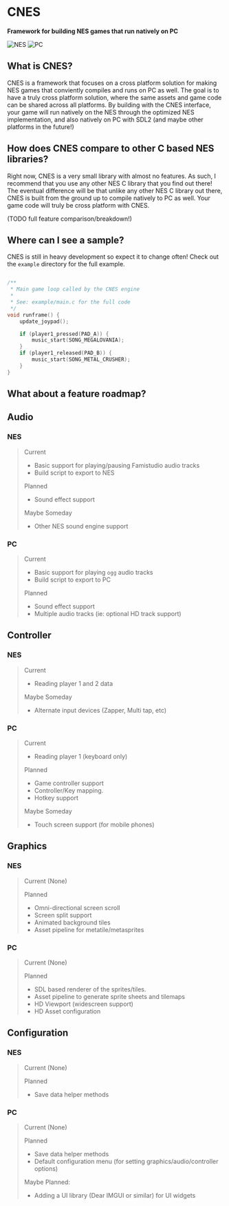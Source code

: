 # CNES

**Framework for building NES games that run natively on PC**

![NES](https://github.com/jroweboy/cnes/actions/workflows/build_nes/badge.svg)
![PC](https://github.com/jroweboy/cnes/actions/workflows/build_pc/badge.svg)

## What is CNES?

CNES is a framework that focuses on a cross platform solution for making
NES games that conviently compiles and runs on PC as well.
The goal is to have a truly cross platform solution, where the same assets
and game code can be shared across all platforms.
By building with the CNES interface, your game will run natively on the NES
through the optimized NES implementation, and also natively on PC with
SDL2 (and maybe other platforms in the future!)

## How does CNES compare to other C based NES libraries?

Right now, CNES is a very small library with almost no features.
As such, I recommend that you use any other NES C library that you find out there!
The eventual difference will be that unlike any other NES C library out there,
CNES is built from the ground up to compile natively to PC as well.
Your game code will truly be cross platform with CNES.

(TODO full feature comparison/breakdown!)

## Where can I see a sample?

CNES is still in heavy development so expect it to change often!
Check out the `example` directory for the full example.

```c

/**
 * Main game loop called by the CNES engine
 * 
 * See: example/main.c for the full code
 */
void runframe() {
    update_joypad();

    if (player1_pressed(PAD_A)) {
        music_start(SONG_MEGALOVANIA);
    }
    if (player1_released(PAD_B)) {
        music_start(SONG_METAL_CRUSHER);
    }
}
```

## What about a feature roadmap?

## Audio

### NES
>
>Current
>
> * Basic support for playing/pausing Famistudio audio tracks
> * Build script to export to NES
>
>Planned
>
> * Sound effect support
>
>Maybe Someday
>
> * Other NES sound engine support

### PC
>
>Current
>
> * Basic support for playing `ogg` audio tracks
> * Build script to export to PC
>
>Planned
>
> * Sound effect support
> * Multiple audio tracks (ie: optional HD track support)

## Controller

### NES

>Current
>
> * Reading player 1 and 2 data
>
>Maybe Someday
>
> * Alternate input devices (Zapper, Multi tap, etc)

### PC

>Current
>
> * Reading player 1 (keyboard only)
>
>Planned
>
> * Game controller support
> * Controller/Key mapping.
> * Hotkey support
>
>Maybe Someday
>
> * Touch screen support (for mobile phones)

## Graphics

### NES

>Current (None)
>
>Planned
>
> * Omni-directional screen scroll
> * Screen split support
> * Animated background tiles
> * Asset pipeline for metatile/metasprites

### PC

>Current (None)
>
>Planned
>
> * SDL based renderer of the sprites/tiles.
> * Asset pipeline to generate sprite sheets and tilemaps
> * HD Viewport (widescreen support)
> * HD Asset configuration

## Configuration

### NES

>Current (None)
>
>Planned
>
> * Save data helper methods

### PC

>Current (None)
>
>Planned
>
> * Save data helper methods
> * Default configuration menu (for setting graphics/audio/controller options)
>
>Maybe Planned:
>
> * Adding a UI library (Dear IMGUI or similar) for UI widgets
